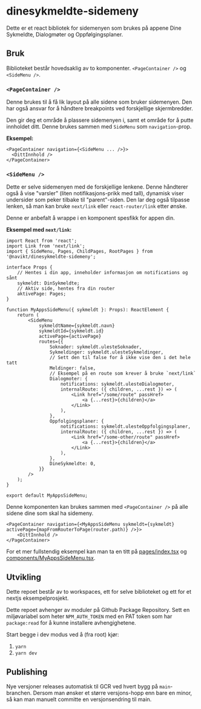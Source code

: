 # dinesykmeldte-sidemeny

Dette er et react bibliotek for sidemenyen som brukes på appene Dine Sykmeldte, Dialogmøter og Oppfølgingsplaner.

## Bruk

Biblioteket består hovedsaklig av to komponenter. `<PageContainer />` og `<SideMenu />`.

### `<PageContainer />`

Denne brukes til å få lik layout på alle sidene som bruker sidemenyen. Den har også ansvar for å håndtere breakpoints ved forskjellige skjermbredder.

Den gir deg et område å plassere sidemenyen i, samt et område for å putte innholdet ditt. Denne brukes sammen med `SideMenu` som `navigation`-prop.

**Eksempel:**

```tsx
<PageContainer navigation={<SideMenu ... />}>
  <DittInnhold />
</PageContainer>
```

### `<SideMenu />`

Dette er selve sidemenyen med de forskjellige lenkene. Denne håndterer også å vise "varsler" (liten notifikasjons-prikk med tall), dynamisk viser undersider som peker tilbake til "parent"-siden. Den lar deg også tilpasse lenken, så man kan bruke `next/link` eller `react-router/link` etter ønske.

Denne er anbefalt å wrappe i en komponent spesfikk for appen din.

**Eksempel med `next/link`:**

```tsx
import React from 'react';
import Link from 'next/link';
import { SideMenu, Pages, ChildPages, RootPages } from '@navikt/dinesykmeldte-sidemeny';

interface Props {
    // Hentes i din app, inneholder informasjon om notifications og sånt
    sykmeldt: DinSykmeldte;
    // Aktiv side, hentes fra din router
    aktivePage: Pages;
}

function MyAppsSideMenu({ sykmeldt }: Props): ReactElement {
    return (
        <SideMenu
            sykmeldtName={sykmeldt.navn}
            sykmeldtId={sykmeldt.id}
            activePage={activePage}
            routes={{
                Soknader: sykmeldt.ulesteSoknader,
                Sykmeldinger: sykmeldt.ulesteSykmeldinger,
                // Sett den til false for å ikke vise den i det hele tatt
                Meldinger: false,
                // Eksempel på en route som krever å bruke `next/link`
                Dialogmoter: {
                    notifications: sykmeldt.ulesteDialogmoter,
                    internalRoute: ({ children, ...rest }) => (
                        <Link href="/some/route" passHref>
                            <a {...rest}>{children}</a>
                        </Link>
                    ),
                },
                Oppfolgingsplaner: {
                    notifications: sykmeldt.ulesteOppfolgingsplaner,
                    internalRoute: ({ children, ...rest }) => (
                        <Link href="/some-other/route" passHref>
                            <a {...rest}>{children}</a>
                        </Link>
                    ),
                },
                DineSykmeldte: 0,
            }}
        />
    );
}

export default MyAppsSideMenu;
```

Denne komponenten kan brukes sammen med `<PageContainer />` på alle sidene dine som skal ha sidemeny.

```tsx
<PageContainer navigation={<MyAppsSideMenu sykmeldt={sykmeldt} activePage={mapFromRouterToPage(router.path)} />}>
    <DittInnhold />
</PageContainer>
```

For et mer fullstendig eksempel kan man ta en titt på [pages/index.tsx](./example/pages/index.tsx) og [components/MyAppsSideMenu.tsx](./example/components/MyAppsSideMenu.tsx).

## Utvikling

Dette repoet består av to workspaces, ett for selve biblioteket og ett for et nextjs eksempelprosjekt.

Dette repoet avhenger av moduler på Github Package Repository. Sett en miljøvariabel som heter `NPM_AUTH_TOKEN` med en PAT token som har `package:read` for å kunne installere avhengighetene.

Start begge i dev modus ved å (fra root) kjør:

1.  `yarn`
2.  `yarn dev`

## Publishing

Nye versjoner releases automatisk til GCR ved hvert bygg på `main`-branchen. Dersom man ønsker et større versjons-hopp enn bare en minor, så kan man manuelt committe en versjonsendring til main.
